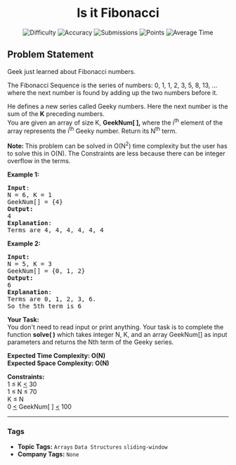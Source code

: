 <h1 align="center">Is it Fibonacci</h1>

<p align="center">
  <img alt="Difficulty" title="Difficulty" src="https://custom-icon-badges.demolab.com/badge/Difficulty: Easy-1F222E?style=for-the-badge&logoColor=white&logo=fire"/>
  <img alt="Accuracy" title="Accuracy" src="https://custom-icon-badges.demolab.com/badge/Accuracy: 53.86%25-1F222E?style=for-the-badge&logoColor=white&logo=target"/>
  <img alt="Submissions" title="Submissions" src="https://custom-icon-badges.demolab.com/badge/Submissions: 27K+-1F222E?style=for-the-badge&logoColor=white&logo=repo"/>
  <img alt="Points" title="Points" src="https://custom-icon-badges.demolab.com/badge/Points: 2-1F222E?style=for-the-badge&logoColor=white&logo=award"/>
  <img alt="Average Time" title="Average Time" src="https://custom-icon-badges.demolab.com/badge/Average%20Time: N/A-1F222E?style=for-the-badge&logoColor=white&logo=clock"/>
</p>

## Problem Statement

Geek just learned about Fibonacci numbers. 


The Fibonacci Sequence is the series of numbers: 0, 1, 1, 2, 3, 5, 8, 13, ...<br>
where the next number is found by adding up the two numbers before it.


He defines a new series called Geeky numbers. Here the next number is the sum of the <b>K</b> preceding numbers.<br>
You are given an array of size K, <b>GeekNum[ ], </b>where the i<sup>th</sup> element of the array represents the i<sup>th</sup> Geeky number. Return its N<sup>th</sup> term.

<b>Note: </b>This problem can be solved in O(N<sup>2</sup>) time complexity but the user has to solve this in O(N). The Constraints are less because there can be integer overflow in the terms.

<b>Example 1:</b>

<pre><b>Input</b>:
N = 6, K = 1
GeekNum[] = {4}
<b>Output:</b> 
4
<b>Explanation</b>: 
Terms are 4, 4, 4, 4, 4, 4</pre>

<b>Example 2:</b>

<pre><b>Input:</b>
N = 5, K = 3
GeekNum[] = {0, 1, 2}
<b>Output: 
</b>6
<b>Explanation</b>: 
Terms are 0, 1, 2, 3, 6.
So the 5th term is 6
</pre>

<b>Your Task:  </b><br>
You don't need to read input or print anything. Your task is to complete the function <b>solve( )</b> which takes integer N, K, and an array GeekNum[] as input parameters and returns the Nth term of the Geeky series.

<b>Expected Time Complexity: O(N)<br>
Expected Space Complexity: O(N)</b>

<b>Constraints:</b><br>
1 ≤ K <u><</u> 30<br>
1 ≤ N ≤ 70<br>
K ≤ N<br>
0 <u><</u> GeekNum[ ] <u><</u> 100


<hr>

### Tags
- **Topic Tags:** `Arrays` `Data Structures` `sliding-window`
- **Company Tags:** `None`
